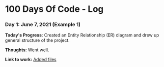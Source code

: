 # 100 Days Of Code - Log

### Day 1: June 7, 2021 (Example 1)


**Today's Progress**: Created an Entity Relationship (ER) diagram and drew up general structure of the project.

**Thoughts:** Went well.

**Link to work:** [Added files](https://github.com/okalangkenneth/Inspection-Evaluation.git)


